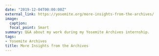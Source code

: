 ```yaml
---
date: "2019-12-04T00:00:00Z"
external_link: https://yosemite.org/more-insights-from-the-archives/
image:
  caption:
  focal_point: Smart
summary: Q&A about my work during my Yosemite Archives internship.
tags:
- Yosemite Archives
title: More Insights from the Archives
---
```

